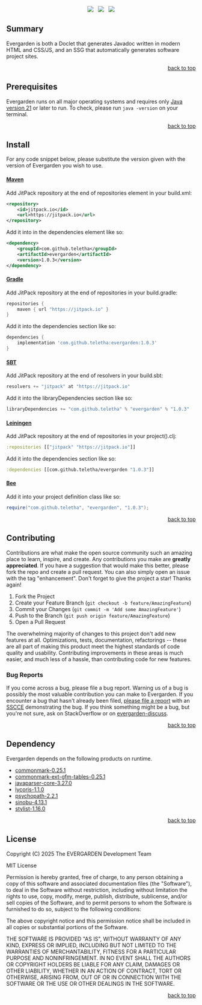 <p align="center">
    <a href="https://docs.oracle.com/en/java/javase/21/"><img src="https://img.shields.io/badge/Java-Release%2021-green"/></a>
    <span>&nbsp;</span>
    <a href="https://jitpack.io/#teletha/evergarden"><img src="https://img.shields.io/jitpack/v/github/teletha/evergarden?label=Repository&color=green"></a>
    <span>&nbsp;</span>
    <a href="https://teletha.github.io/evergarden"><img src="https://img.shields.io/website.svg?down_color=red&down_message=CLOSE&label=Official%20Site&up_color=green&up_message=OPEN&url=https%3A%2F%2Fteletha.github.io%2Fevergarden"></a>
</p>

## Summary
Evergarden is both a Doclet that generates Javadoc written in modern HTML and CSS/JS, and an SSG that automatically generates software project sites.
<p align="right"><a href="#top">back to top</a></p>






## Prerequisites
Evergarden runs on all major operating systems and requires only [Java version 21](https://docs.oracle.com/en/java/javase/21/) or later to run.
To check, please run `java -version` on your terminal.
<p align="right"><a href="#top">back to top</a></p>

## Install
For any code snippet below, please substitute the version given with the version of Evergarden you wish to use.
#### [Maven](https://maven.apache.org/)
Add JitPack repository at the end of repositories element in your build.xml:
```xml
<repository>
    <id>jitpack.io</id>
    <url>https://jitpack.io</url>
</repository>
```
Add it into in the dependencies element like so:
```xml
<dependency>
    <groupId>com.github.teletha</groupId>
    <artifactId>evergarden</artifactId>
    <version>1.0.3</version>
</dependency>
```
#### [Gradle](https://gradle.org/)
Add JitPack repository at the end of repositories in your build.gradle:
```gradle
repositories {
    maven { url "https://jitpack.io" }
}
```
Add it into the dependencies section like so:
```gradle
dependencies {
    implementation 'com.github.teletha:evergarden:1.0.3'
}
```
#### [SBT](https://www.scala-sbt.org/)
Add JitPack repository at the end of resolvers in your build.sbt:
```scala
resolvers += "jitpack" at "https://jitpack.io"
```
Add it into the libraryDependencies section like so:
```scala
libraryDependencies += "com.github.teletha" % "evergarden" % "1.0.3"
```
#### [Leiningen](https://leiningen.org/)
Add JitPack repository at the end of repositories in your project().clj:
```clj
:repositories [["jitpack" "https://jitpack.io"]]
```
Add it into the dependencies section like so:
```clj
:dependencies [[com.github.teletha/evergarden "1.0.3"]]
```
#### [Bee](https://teletha.github.io/bee)
Add it into your project definition class like so:
```java
require("com.github.teletha", "evergarden", "1.0.3");
```
<p align="right"><a href="#top">back to top</a></p>


## Contributing
Contributions are what make the open source community such an amazing place to learn, inspire, and create. Any contributions you make are **greatly appreciated**.
If you have a suggestion that would make this better, please fork the repo and create a pull request. You can also simply open an issue with the tag "enhancement".
Don't forget to give the project a star! Thanks again!

1. Fork the Project
2. Create your Feature Branch (`git checkout -b feature/AmazingFeature`)
3. Commit your Changes (`git commit -m 'Add some AmazingFeature'`)
4. Push to the Branch (`git push origin feature/AmazingFeature`)
5. Open a Pull Request

The overwhelming majority of changes to this project don't add new features at all. Optimizations, tests, documentation, refactorings -- these are all part of making this product meet the highest standards of code quality and usability.
Contributing improvements in these areas is much easier, and much less of a hassle, than contributing code for new features.

### Bug Reports
If you come across a bug, please file a bug report. Warning us of a bug is possibly the most valuable contribution you can make to Evergarden.
If you encounter a bug that hasn't already been filed, [please file a report](https://github.com/teletha/evergarden/issues/new) with an [SSCCE](http://sscce.org/) demonstrating the bug.
If you think something might be a bug, but you're not sure, ask on StackOverflow or on [evergarden-discuss](https://github.com/teletha/evergarden/discussions).
<p align="right"><a href="#top">back to top</a></p>


## Dependency
Evergarden depends on the following products on runtime.
* [commonmark-0.25.1](https://mvnrepository.com/artifact/org.commonmark/commonmark/0.25.1)
* [commonmark-ext-gfm-tables-0.25.1](https://mvnrepository.com/artifact/org.commonmark/commonmark-ext-gfm-tables/0.25.1)
* [javaparser-core-3.27.0](https://mvnrepository.com/artifact/com.github.javaparser/javaparser-core/3.27.0)
* [lycoris-1.1.0](https://mvnrepository.com/artifact/com.github.teletha/lycoris/1.1.0)
* [psychopath-2.2.1](https://mvnrepository.com/artifact/com.github.teletha/psychopath/2.2.1)
* [sinobu-4.13.1](https://mvnrepository.com/artifact/com.github.teletha/sinobu/4.13.1)
* [stylist-1.16.0](https://mvnrepository.com/artifact/com.github.teletha/stylist/1.16.0)
<p align="right"><a href="#top">back to top</a></p>


## License
Copyright (C) 2025 The EVERGARDEN Development Team

MIT License

Permission is hereby granted, free of charge, to any person obtaining a copy
of this software and associated documentation files (the "Software"), to deal
in the Software without restriction, including without limitation the rights
to use, copy, modify, merge, publish, distribute, sublicense, and/or sell
copies of the Software, and to permit persons to whom the Software is
furnished to do so, subject to the following conditions:

The above copyright notice and this permission notice shall be included in all
copies or substantial portions of the Software.

THE SOFTWARE IS PROVIDED "AS IS", WITHOUT WARRANTY OF ANY KIND, EXPRESS OR
IMPLIED, INCLUDING BUT NOT LIMITED TO THE WARRANTIES OF MERCHANTABILITY,
FITNESS FOR A PARTICULAR PURPOSE AND NONINFRINGEMENT. IN NO EVENT SHALL THE
AUTHORS OR COPYRIGHT HOLDERS BE LIABLE FOR ANY CLAIM, DAMAGES OR OTHER
LIABILITY, WHETHER IN AN ACTION OF CONTRACT, TORT OR OTHERWISE, ARISING FROM,
OUT OF OR IN CONNECTION WITH THE SOFTWARE OR THE USE OR OTHER DEALINGS IN THE
SOFTWARE.
<p align="right"><a href="#top">back to top</a></p>
